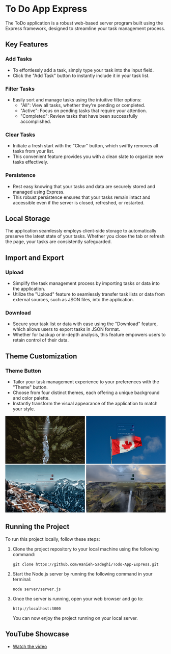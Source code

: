 <h1>To Do App Express</h1>
<p>
    The ToDo application is a robust web-based server program built using the
    Express framework, designed to streamline your task management process.
</p>
<h2>Key Features</h2>
<h3>Add Tasks</h3>
<ul>
    <li>
        To effortlessly add a task, simply type your task into the input field.
    </li>
    <li>
        Click the "Add Task" button to instantly include it in your task list.
    </li>
</ul>
<h3>Filter Tasks</h3>
<ul>
    <li>
        Easily sort and manage tasks using the intuitive filter options:
        <ul>
            <li>
                "All": View all tasks, whether they're pending or completed.
            </li>
            <li>
                "Active": Focus on pending tasks that require your attention.
            </li>
            <li>
                "Completed": Review tasks that have been successfully
                accomplished.
            </li>
        </ul>
    </li>
</ul>
<h3>Clear Tasks</h3>
<ul>
    <li>
        Initiate a fresh start with the "Clear" button, which swiftly removes
        all tasks from your list.
    </li>
    <li>
        This convenient feature provides you with a clean slate to organize new
        tasks effectively.
    </li>
</ul>
<h3>Persistence</h3>
<ul>
    <li>
        Rest easy knowing that your tasks and data are securely stored and
        managed using Express.
    </li>
    <li>
        This robust persistence ensures that your tasks remain intact and
        accessible even if the server is closed, refreshed, or restarted.
    </li>
</ul>
<h2>Local Storage</h2>
<p>
    The application seamlessly employs client-side storage to automatically
    preserve the latest state of your tasks. Whether you close the tab or
    refresh the page, your tasks are consistently safeguarded.
</p>
<h2>Import and Export</h2>
<h3>Upload</h3>
<ul>
    <li>
        Simplify the task management process by importing tasks or data into the
        application.
    </li>
    <li>
        Utilize the "Upload" feature to seamlessly transfer task lists or data
        from external sources, such as JSON files, into the application.
    </li>
</ul>
<h3>Download</h3>
<ul>
    <li>
        Secure your task list or data with ease using the "Download" feature,
        which allows users to export tasks in JSON format.
    </li>
    <li>
        Whether for backup or in-depth analysis, this feature empowers users to
        retain control of their data.
    </li>
</ul>
<h2>Theme Customization</h2>
<h3>Theme Button</h3>
<ul>
    <li>
        Tailor your task management experience to your preferences with the
        "Theme" button.
    </li>
    <li>
        Choose from four distinct themes, each offering a unique background and
        color palette.
    </li>
    <li>
        Instantly transform the visual appearance of the application to match
        your style.
    </li>
</ul>
<p align="center">
    <img src="./client/public/img/1.png" width="250" height="150" />
    <img src="./client/public/img/2.png" width="250" height="150" />
    <img src="./client/public/img/3.png" width="250" height="150" />
    <img src="./client/public/img/4.png" width="250" height="150" />
</p>
<h2>Running the Project</h2>
<p>To run this project locally, follow these steps:</p>
<ol>
    <li>
        <p>
            Clone the project repository to your local machine using the
            following command:
        </p>
        <pre><code>git clone https://github.com/Hanieh-Sadeghi/Todo-App-Express.git
</code></pre>
    </li>
    <li>
        <p>
            Start the Node.js server by running the following command in your
            terminal:
        </p>
        <pre><code>node server/server.js
</code></pre>
    </li>
    <li>
        <p>Once the server is running, open your web browser and go to:</p>
        <pre><code>http://localhost:3000
</code></pre>
        <p>You can now enjoy the project running on your local server.</p>
    </li>
</ol>
<h2>YouTube Showcase</h2>
<ul>
    <li>
        <a href="https://youtu.be/xnofAd5YAZg?si=-RUunNUlfZlTfDlF" target="_new"
        >Watch the video</a
        >
    </li>
</ul>